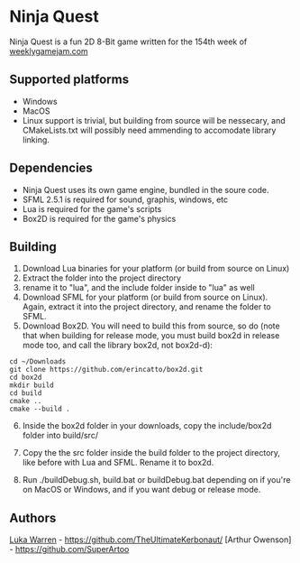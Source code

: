# Ninja Quest
Ninja Quest is a fun 2D 8-Bit game written for the 154th week of [weeklygamejam.com](http://www.weeklygamejam.com/)

## Supported platforms
* Windows
* MacOS
* Linux support is trivial, but building from source will be nessecary, and CMakeLists.txt will possibly need ammending to accomodate library linking.

## Dependencies
* Ninja Quest uses its own game engine, bundled in the soure code.
* SFML 2.5.1 is required for sound, graphis, windows, etc
* Lua is required for the game's scripts
* Box2D is required for the game's physics

## Building
1) Download Lua binaries for your platform (or build from source on Linux)
2) Extract the folder into the project directory
3) rename it to "lua", and the include folder inside to "lua" as well
4) Download SFML for your platform (or build from source on Linux). Again, extract it into the project directory, and rename the folder to SFML.
5) Download Box2D. You will need to build this from source, so do (note that when building for release mode, you must build box2d in release mode too, and call the library box2d, not box2d-d):
```
cd ~/Downloads
git clone https://github.com/erincatto/box2d.git
cd box2d
mkdir build
cd build
cmake ..
cmake --build .
```

6) Inside the box2d folder in your downloads, copy the include/box2d folder into build/src/

7) Copy the the src folder inside the build folder to the project directory, like before with Lua and SFML. Rename it to box2d.

8) Run ./buildDebug.sh, build.bat or buildDebug.bat depending on if you're on MacOS or Windows, and if you want debug or release mode.

## Authors
[Luka Warren](http://lukawarren.com) - https://github.com/TheUltimateKerbonaut/
[Arthur Owenson] - https://github.com/SuperArtoo